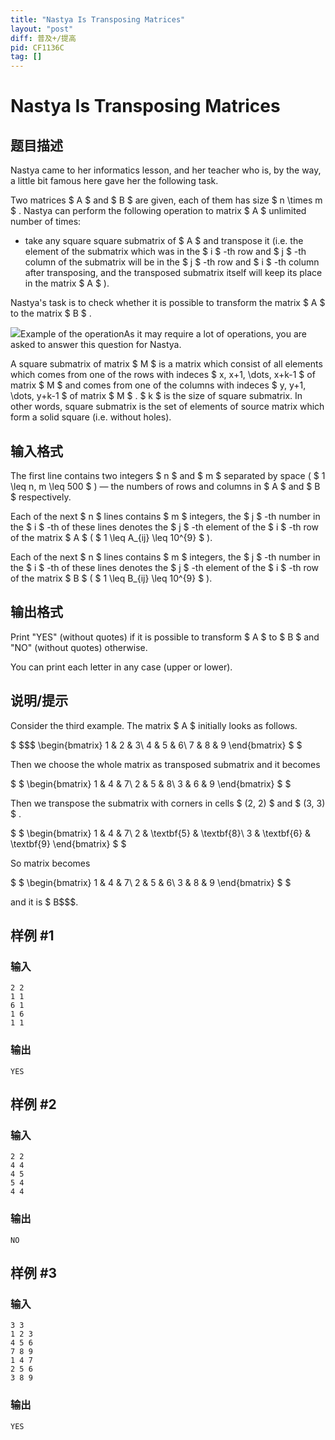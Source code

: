 ```yaml
---
title: "Nastya Is Transposing Matrices"
layout: "post"
diff: 普及+/提高
pid: CF1136C
tag: []
---
```


# Nastya Is Transposing Matrices

## 题目描述

Nastya came to her informatics lesson, and her teacher who is, by the way, a little bit famous here gave her the following task.

Two matrices $ A $ and $ B $ are given, each of them has size $ n \times m $ . Nastya can perform the following operation to matrix $ A $ unlimited number of times:

- take any square square submatrix of $ A $ and transpose it (i.e. the element of the submatrix which was in the $ i $ -th row and $ j $ -th column of the submatrix will be in the $ j $ -th row and $ i $ -th column after transposing, and the transposed submatrix itself will keep its place in the matrix $ A $ ).

Nastya's task is to check whether it is possible to transform the matrix $ A $ to the matrix $ B $ .

 ![](https://cdn.luogu.com.cn/upload/vjudge_pic/CF1136C/7711a999558fa948bea147de25b2bda2e2007e83.png)Example of the operationAs it may require a lot of operations, you are asked to answer this question for Nastya.

A square submatrix of matrix $ M $ is a matrix which consist of all elements which comes from one of the rows with indeces $ x, x+1, \dots, x+k-1 $ of matrix $ M $ and comes from one of the columns with indeces $ y, y+1, \dots, y+k-1 $ of matrix $ M $ . $ k $ is the size of square submatrix. In other words, square submatrix is the set of elements of source matrix which form a solid square (i.e. without holes).

## 输入格式

The first line contains two integers $ n $ and $ m $ separated by space ( $ 1 \leq n, m \leq 500 $ ) — the numbers of rows and columns in $ A $ and $ B $ respectively.

Each of the next $ n $ lines contains $ m $ integers, the $ j $ -th number in the $ i $ -th of these lines denotes the $ j $ -th element of the $ i $ -th row of the matrix $ A $ ( $ 1 \leq A_{ij} \leq 10^{9} $ ).

Each of the next $ n $ lines contains $ m $ integers, the $ j $ -th number in the $ i $ -th of these lines denotes the $ j $ -th element of the $ i $ -th row of the matrix $ B $ ( $ 1 \leq B_{ij} \leq 10^{9} $ ).

## 输出格式

Print "YES" (without quotes) if it is possible to transform $ A $ to $ B $ and "NO" (without quotes) otherwise.

You can print each letter in any case (upper or lower).

## 说明/提示

Consider the third example. The matrix $ A $ initially looks as follows.

 $ $$$ \begin{bmatrix} 1 & 2 & 3\\ 4 & 5 & 6\\ 7 & 8 & 9 \end{bmatrix}  $ $ </p><p>Then we choose the whole matrix as transposed submatrix and it becomes</p><p> $ $  \begin{bmatrix} 1 & 4 & 7\\ 2 & 5 & 8\\ 3 & 6 & 9 \end{bmatrix}  $ $ </p><p>Then we transpose the submatrix with corners in cells  $ (2, 2) $  and  $ (3, 3) $ . </p><p> $ $  \begin{bmatrix} 1 & 4 & 7\\ 2 & \textbf{5} & \textbf{8}\\ 3 & \textbf{6} & \textbf{9} \end{bmatrix}  $ $ </p><p>So matrix becomes</p><p> $ $  \begin{bmatrix} 1 & 4 & 7\\ 2 & 5 & 6\\ 3 & 8 & 9 \end{bmatrix}  $ $ </p><p>and it is  $ B$$$.

## 样例 #1

### 输入

```
2 2
1 1
6 1
1 6
1 1

```

### 输出

```
YES
```

## 样例 #2

### 输入

```
2 2
4 4
4 5
5 4
4 4

```

### 输出

```
NO
```

## 样例 #3

### 输入

```
3 3
1 2 3
4 5 6
7 8 9
1 4 7
2 5 6
3 8 9

```

### 输出

```
YES
```

